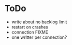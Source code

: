 # ToDo

- write about no backlog limit
- restart on crashes
- connection FIXME
- one writter per connection?
